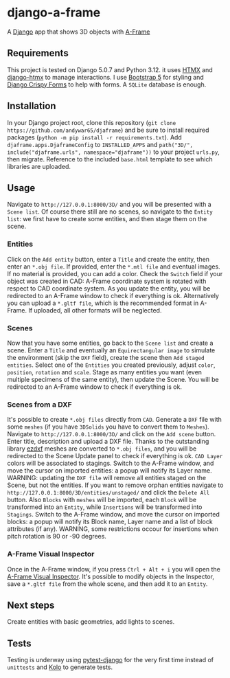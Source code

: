 # django-a-frame
A [Django](https://djangoproject.com) app that shows 3D objects with [A-Frame](https://aframe.io/docs/1.6.0/introduction/)
## Requirements
This project is tested on Django 5.0.7 and Python 3.12. it uses [HTMX](https://htmx.org) and [django-htmx](https://django-htmx.readthedocs.io/en/latest/) to manage interactions. I use [Bootstrap 5](https://getbootstrap.com/) for styling and [Django Crispy Forms](https://django-crispy-forms.readthedocs.io/en/latest/) to help with forms. A `SQLite` database is enough.
## Installation
In your Django project root, clone this repository (`git clone https://github.com/andywar65/djaframe`) and be sure to install required packages (`python -m pip install -r requirements.txt`). Add `djaframe.apps.DjaframeConfig` to `INSTALLED_APPS` and `path("3D/", include("djaframe.urls", namespace="djaframe"))` to your project `urls.py`, then migrate. Reference to the included `base.html` template to see which libraries are uploaded.
## Usage
Navigate to `http://127.0.0.1:8000/3D/` and you will be presented with a `Scene list`. Of course there still are no scenes, so navigate to the `Entity list`: we first have to create some entities, and then stage them on the scene.
### Entities
Click on the `Add entity` button, enter a `Title` and create the entity, then enter an `*.obj file`. If provided, enter the `*.mtl file` and eventual images. If no material is provided, you can add a color. Check the `Switch` field if your object was created in CAD: A-Frame coordinate system is rotated with respect to CAD coordinate system. As you update the entity, you will be redirected to an A-Frame window to check if everything is ok.
Alternatively you can upload a `*.gltf file`, which is the recommended format in A-Frame. If uploaded, all other formats will be neglected.
### Scenes
Now that you have some entities, go back to the `Scene list` and create a scene. Enter a `Title` and eventually an `Equirectangular image` to simulate the environment (skip the `DXF` field), create the scene then `Add staged entities`. Select one of the `Entities` you created previously, adjust `color`, `position`, `rotation` and `scale`. Stage as many entities you want (even multiple specimens of the same entity), then update the Scene. You will be redirected to an A-Frame window to check if everything is ok.
### Scenes from a DXF
It's possible to create `*.obj files` directly from `CAD`. Generate a `DXF` file with some `meshes` (if you have `3DSolids` you have to convert them to `Meshes`). Navigate to `http://127.0.0.1:8000/3D/` and click on the `Add scene` button. Enter title, description and upload a DXF file. Thanks to the outstanding library [ezdxf](https://ezdxf.mozman.at/) meshes are converted to `*.obj files`, and you will be redirected to the Scene Update panel to check if everything is ok. `CAD Layer` colors will be associated to stagings. Switch to the A-Frame window, and move the cursor on imported entities: a popup will notify its Layer name.
WARNING: updating the `DXF file` will remove all entities staged on the Scene, but not the entities. If you want to remove orphan entities navigate to `http://127.0.0.1:8000/3D/entities/unstaged/` and click the `Delete All` button.
Also `Blocks` with `meshes` will be imported, each `Block` will be transformed into an `Entity`, while `Insertions` will be transformed into `Stagings`. Switch to the A-Frame window, and move the cursor on imported blocks: a popup will notify its Block name, Layer name and a list of block attributes (if any).
WARNING, some restrictions occour for insertions when pitch rotation is 90 or -90 degrees.
### A-Frame Visual Inspector
Once in the A-Frame window, if you press `Ctrl + Alt + i` you will open the [A-Frame Visual Inspector](https://aframe.io/docs/1.6.0/introduction/visual-inspector-and-dev-tools.html). It's possible to modify objects in the Inspector, save a `*.gltf file` from the whole scene, and then add it to an `Entity`.
## Next steps
Create entities with basic geometries, add lights to scenes.
## Tests
Testing is underway using [pytest-django](https://pytest-django.readthedocs.io/en/latest/) for the very first time instead of `unittests` and [Kolo](https://docs.kolo.app/en/latest/howto/generate-tests.html) to generate tests.
